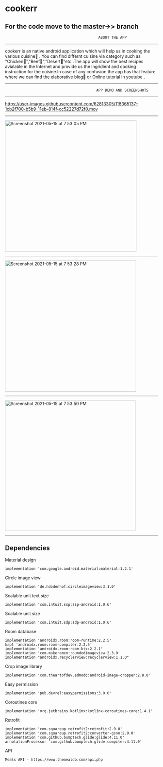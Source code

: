 # cookerr

For the code move to the master->> branch
---------------------------------------------------
                                               ABOUT THE APP
---------------------------------------------------             
             
cookerr is an native android application which will help us
in cooking the various cuisine🍛 . You can find differnt cuisine
via category such as "Chicken🐓","Beef🥩","Desert🍨"etc .The app will 
show the best recipes avialable in the Internet and provide us
the ingridient and cooking instruction for the cuisine.In case 
of any confusion the app has that feature where we can find the 
elaborative blog📖 or Online tutorial in youtube .


----------------------------------------------------
                                              APP DEMO AND SCREENSHOTS
----------------------------------------------------                   
  
 
https://user-images.githubusercontent.com/62813305/118365137-1cb2f700-b5b9-11eb-814f-cc52227d72f0.mov



---------------------------------------------------  

<img width="433" alt="Screenshot 2021-05-15 at 7 53 05 PM" src="https://user-images.githubusercontent.com/62813305/118365144-1e7cba80-b5b9-11eb-8963-e6ab0dcb4301.png">




---------------------------------------------------  
<img width="432" alt="Screenshot 2021-05-15 at 7 53 28 PM" src="https://user-images.githubusercontent.com/62813305/118365146-20467e00-b5b9-11eb-9625-382bf1e8f928.png">




---------------------------------------------------  
<img width="430" alt="Screenshot 2021-05-15 at 7 53 50 PM" src="https://user-images.githubusercontent.com/62813305/118365150-23416e80-b5b9-11eb-98be-6902083d779e.png">

---------------------------------------------------  
Dependencies
---------------------------------------------------  
Material design


    implementation 'com.google.android.material:material:1.2.1'

Circle image view


    implementation 'de.hdodenhof:circleimageview:3.1.0'

Scalable unit text size



    implementation 'com.intuit.ssp:ssp-android:1.0.6'

Scalable unit size



    implementation 'com.intuit.sdp:sdp-android:1.0.6'

Room database



    implementation 'androidx.room:room-runtime:2.2.5'
    kapt 'androidx.room:room-compiler:2.2.5'
    implementation 'androidx.room:room-ktx:2.2.1'
    implementation 'com.makeramen:roundedimageview:2.3.0'
    implementation "androidx.recyclerview:recyclerview:1.1.0"
 
 
Crop image library


    implementation 'com.theartofdev.edmodo:android-image-cropper:2.8.0'


Easy permission



    implementation 'pub.devrel:easypermissions:3.0.0'

Coroutines core



    implementation 'org.jetbrains.kotlinx:kotlinx-coroutines-core:1.4.1'


Retrofit



    implementation 'com.squareup.retrofit2:retrofit:2.9.0'
    implementation 'com.squareup.retrofit2:converter-gson:2.9.0'
    implementation 'com.github.bumptech.glide:glide:4.11.0'
    annotationProcessor 'com.github.bumptech.glide:compiler:4.11.0'
    
    
    
    
    
API


    Meals API - https://www.themealdb.com/api.php
